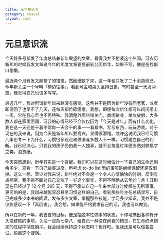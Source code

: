```yaml
---
title: 元旦意识流
category: casual
layout: post
---
```


# 元旦意识流

今天好多号都发了年度总结兼新年展望的文章，看得我并不想凑这个热闹。可农历新年的时候我发文章说今年的年度文章要提前到公历新年，如果不写，像是在找借口偷懒。

最近两个月有发文频繁了的错觉，然而细数下来，这一年也只发了二十余篇而已。今年新关注一个号叫「槽边往事」，看到号主和菜头坚持日更，有时甚至一天发两篇，我觉得自己也该多写写。

最近几年，我对所谓新年越来越没有感觉。这倒并不是因为新年没有回老家，或者即便回了也呆不了几天，还每天都忙碌疲惫。我想，即便每次新年都可以闲闲呆上一周，它在我心里也不再特殊。我清楚外面店铺关门，商场歇业，单位放假，大多数人都在家里团圆，可我的心情已经不会仅仅因为「今天是过年」而有什么变化。我在这一天还是干着平常每一天会干的事——看看书，写写东西，玩玩游戏。对于现在的我来说，因为今天是新年所以要高兴，显得很滑稽。或许这说明我已经习惯凡事思考一下为什么，习惯很多观点和做法与多数人不一样，习惯建立自己的判断。我已经决心，只要我的房子仍由我一人独享，就不会每逢过年便去贴对联福字之类，浪费纸。

今天突然想到，新年其实是一个提醒。我们可以在这时候估计一下自己的生命还剩余多少，查看一下自己做事进度，再考虑 to-do list 里的事项是继续保留还是取消掉。这么一想，至少对我来说，新年绝对不会是一个令人心情愉快的时刻，反倒有点胆寒。我不得不面对自己又涨了一岁这个事实，不得不明确从去年的 1 月 1 日到现在已经过了 12 个月 365 天，不得不承认自己一年来大部分时候都在无所事事。更可怕的是，我越来越能容忍甚至习惯这样的自己。看到那些号主在总结里写，自己完成多少本书的阅读，发布多少文章，掌握那些技能，学习多少知识，我并不是仅仅感叹一下「真厉害」。我会想，如果能严格要求自己的话，我也可以做到。

所以在新的一年，我首要的目标，便是摆脱率性做事的状态。不停地搞出各种有开头没结尾的事项，关注一些杂七杂八，给自己一种没在闲着的错觉，在生命终点到来的过程中彻底躺平。我会继续保持这个状态吗？也许吧。但我还是可以做些尝试，脱离这个漩涡。
